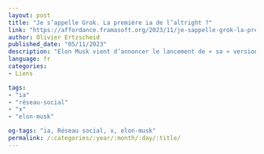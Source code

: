 ```yaml
---
layout: post
title: "Je s’appelle Grok. La première ia de l’altright ?"
link: "https://affordance.framasoft.org/2023/11/je-sappelle-grok-la-premiere-ia-de-laltright"
author: Olivier Ertzscheid
published_date: "05/11/2023"
description: "Elon Musk vient d’annoncer le lancement de « sa » version de ChatGPT, baptisée « Grok ». Grok sera donc un assistant conversationnel, réservé aux utilisateurs payants de X version premium (16 euros par mois)."
language: fr
categories:
- Liens

tags:
- "ia"
- "réseau-social"
- "x"
- "elon-musk"

og-tags: "ia, Réseau social, x, elon-musk"
permalink: /:categories/:year/:month/:day/:title/
---
```

